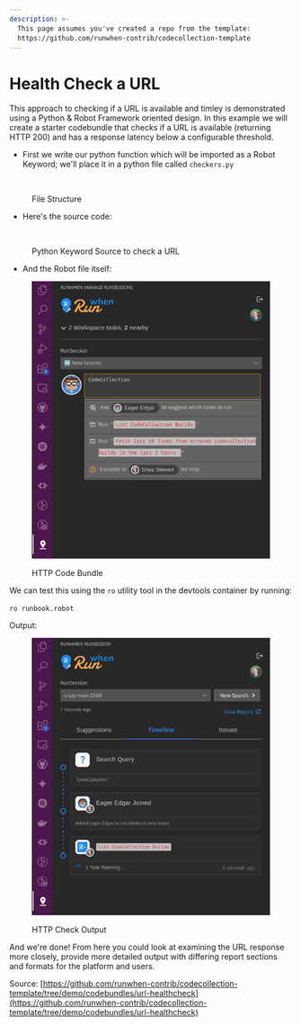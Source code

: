 ```yaml
---
description: >-
  This page assumes you've created a repo from the template:
  https://github.com/runwhen-contrib/codecollection-template
---
```


# Health Check a URL

This approach to checking if a URL is available and timley is demonstrated using a Python & Robot Framework oriented design. In this example we will create a starter codebundle that checks if a URL is available (returning HTTP 200) and has a response latency below a configurable threshold.

* First we write our python function which will be imported as a Robot Keyword; we'll place it in a python file called `checkers.py`

<figure><img src="../.gitbook/assets/9.png" alt=""><figcaption><p>File Structure</p></figcaption></figure>

* Here's the source code:

<figure><img src="../.gitbook/assets/10 (1).png" alt=""><figcaption><p>Python Keyword Source to check a URL</p></figcaption></figure>

* And the Robot file itself:

<figure><img src="../.gitbook/assets/image.png" alt=""><figcaption><p>HTTP Code Bundle</p></figcaption></figure>

We can test this using the `ro` utility tool in the devtools container by running:

`ro runbook.robot`

Output:

<figure><img src="../.gitbook/assets/image (1).png" alt=""><figcaption><p>HTTP Check Output</p></figcaption></figure>

And we're done! From here you could look at examining the URL response more closely, provide more detailed output with differing report sections and formats for the platform and users.

Source: [https://github.com/runwhen-contrib/codecollection-template/tree/demo/codebundles/url-healthcheck](https://github.com/runwhen-contrib/codecollection-template/tree/demo/codebundles/url-healthcheck)
